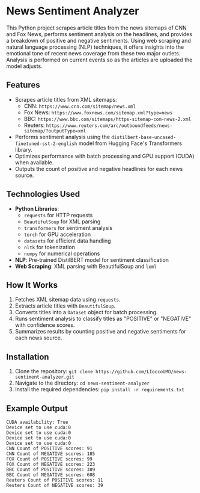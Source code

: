 # News Sentiment Analyzer

This Python project scrapes article titles from the news sitemaps of CNN and Fox News, performs sentiment analysis on the headlines, and provides a breakdown of positive and negative sentiments. Using web scraping and natural language processing (NLP) techniques, it offers insights into the emotional tone of recent news coverage from these two major outlets. Analysis is performed on current events so as the articles are uploaded the model adjusts.

## Features

- Scrapes article titles from XML sitemaps:
  - CNN: `https://www.cnn.com/sitemap/news.xml`
  - Fox News: `https://www.foxnews.com/sitemap.xml?type=news`
  - BBC: `https://www.bbc.com/sitemaps/https-sitemap-com-news-2.xml`
  - Reuters: `https://www.reuters.com/arc/outboundfeeds/news-sitemap/?outputType=xml`
- Performs sentiment analysis using the `distilbert-base-uncased-finetuned-sst-2-english` model from Hugging Face's Transformers library.
- Optimizes performance with batch processing and GPU support (CUDA) when available.
- Outputs the count of positive and negative headlines for each news source.

## Technologies Used

- **Python Libraries**:
  - `requests` for HTTP requests
  - `BeautifulSoup` for XML parsing
  - `transformers` for sentiment analysis
  - `torch` for GPU acceleration
  - `datasets` for efficient data handling
  - `nltk` for tokenization
  - `numpy` for numerical operations
- **NLP**: Pre-trained DistilBERT model for sentiment classification
- **Web Scraping**: XML parsing with BeautifulSoup and `lxml`

## How It Works

1. Fetches XML sitemap data using `requests`.
2. Extracts article titles with `BeautifulSoup`.
3. Converts titles into a `Dataset` object for batch processing.
4. Runs sentiment analysis to classify titles as "POSITIVE" or "NEGATIVE" with confidence scores.
5. Summarizes results by counting positive and negative sentiments for each news source.

## Installation

1. Clone the repository: ```git clone https://github.com/LIoccoUMD/news-sentiment-analyzer.git```
2. Navigate to the directory: ``` cd news-sentiment-analyzer ```
3. Install the required dependencies: ```pip install -r requirements.txt```

## Example Output
```
CUDA availability: True
Device set to use cuda:0
Device set to use cuda:0
Device set to use cuda:0
Device set to use cuda:0
CNN Count of POSITIVE scores: 91
CNN Count of NEGATIVE scores: 185
FOX Count of POSITIVE scores: 99
FOX Count of NEGATIVE scores: 223
BBC Count of POSITIVE scores: 389
BBC Count of NEGATIVE scores: 608
Reuters Count of POSITIVE scores: 11
Reuters Count of NEGATIVE scores: 39
```
